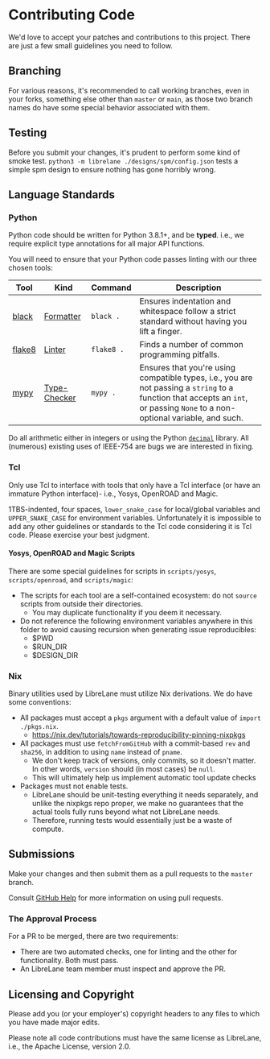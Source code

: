 # Contributing Code

We'd love to accept your patches and contributions to this project. There are just a few small guidelines you need to follow.

## Branching

For various reasons, it's recommended to call working branches, even in your forks, something else other than `master` or `main`, as those two branch names do have some special behavior associated with them.

## Testing

Before you submit your changes, it's prudent to perform some kind of smoke test. `python3 -m librelane ./designs/spm/config.json` tests a simple spm design to ensure nothing has gone horribly wrong.

## Language Standards

### Python

Python code should be written for Python 3.8.1+, and be **typed**. i.e., we
require explicit type annotations for all major API functions.

You will need to ensure that your Python code passes linting with our three chosen tools:

| Tool | Kind | Command | Description |
| - | - | - | - |
| [black](https://github.com/psf/black) | [Formatter](https://en.wikipedia.org/wiki/Prettyprint#Programming_code_formatting) | `black .` | Ensures indentation and whitespace follow a strict standard without having you lift a finger. |
| [flake8](https://github.com/pycqa/flake8) | [Linter](<https://en.wikipedia.org/wiki/Lint_(software)>) | `flake8 .` | Finds a number of common programming pitfalls. |
| [mypy](https://github.com/python/mypy) | [Type-Checker](https://en.wikipedia.org/wiki/Type_system#Type_checking) | `mypy .` | Ensures that you're using compatible types, i.e., you are not passing a `string` to a function that accepts an `int`, or passing `None` to a non-optional variable, and such. |

Do all arithmetic either in integers or using the Python [`decimal`](https://docs.python.org/3.6/library/decimal.html) library. All (numerous) existing uses of IEEE-754 are bugs we are interested in fixing.

### Tcl

Only use Tcl to interface with tools that only have a Tcl interface (or have an immature Python interface)- i.e., Yosys, OpenROAD and Magic.

1TBS-indented, four spaces, `lower_snake_case` for local/global variables and `UPPER_SNAKE_CASE` for environment variables. Unfortunately it is impossible to add any other guidelines or standards to the Tcl code considering it is Tcl code. Please exercise your best judgment.

#### Yosys, OpenROAD and Magic Scripts

There are some special guidelines for scripts in `scripts/yosys`, `scripts/openroad`, and `scripts/magic`:

* The scripts for each tool are a self-contained ecosystem: do not `source` scripts from outside their directories.
  * You may duplicate functionality if you deem it necessary.
* Do not reference the following environment variables anywhere in this folder to avoid causing recursion when generating issue reproducibles:
  * $PWD
  * $RUN_DIR
  * $DESIGN_DIR

### Nix

Binary utilities used by LibreLane must utilize Nix derivations. We do have some conventions:

* All packages must accept a `pkgs` argument with a default value of `import ./pkgs.nix`.
  * https://nix.dev/tutorials/towards-reproducibility-pinning-nixpkgs
* All packages must use `fetchFromGitHub` with a commit-based `rev` and `sha256`, in addition to using `name` instead of `pname`.
  * We don't keep track of versions, only commits, so it doesn't matter. In other words, `version` should (in most cases) be `null`.
  * This will ultimately help us implement automatic tool update checks
* Packages must not enable tests.
  * LibreLane should be unit-testing everything it needs separately, and unlike
    the nixpkgs repo proper, we make no guarantees that the actual tools fully
    runs beyond what not LibreLane needs.
  * Therefore, running tests would essentially just be a waste of compute.

## Submissions

Make your changes and then submit them as a pull requests to the `master` branch.

Consult [GitHub Help](https://help.github.com/articles/about-pull-requests/) for more information on using pull requests.

### The Approval Process

For a PR to be merged, there are two requirements:

* There are two automated checks, one for linting and the other for functionality. Both must pass.
* An LibreLane team member must inspect and approve the PR.

## Licensing and Copyright

Please add you (or your employer's) copyright headers to any files to which you have made major edits.

Please note all code contributions must have the same license as LibreLane, i.e., the Apache License, version 2.0.
